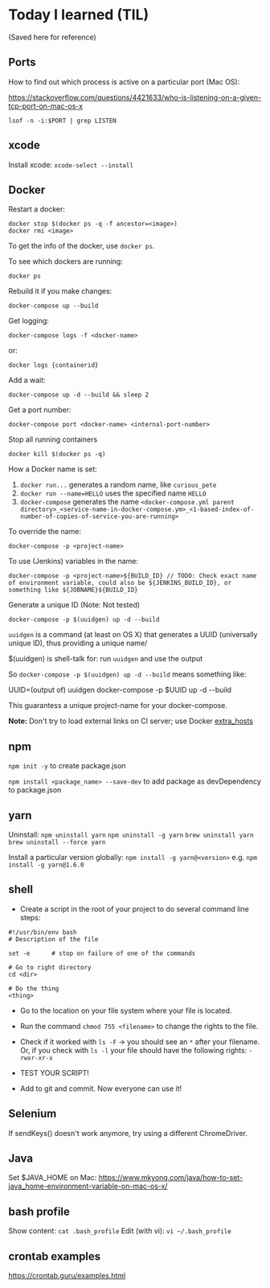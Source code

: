 # Today I learned (TIL)
(Saved here for reference)

## Ports
How to find out which process is active on a particular port (Mac OS):

https://stackoverflow.com/questions/4421633/who-is-listening-on-a-given-tcp-port-on-mac-os-x

`lsof -n -i:$PORT | grep LISTEN`

## xcode

Install xcode: `xcode-select --install`

## Docker
Restart a docker: 
```
docker stop $(docker ps -q -f ancestor=<image>)
docker rmi <image>
```
To get the info of the docker, use `docker ps`.

To see which dockers are running:
```
docker ps
```

Rebuild it if you make changes:
```
docker-compose up --build
```

Get logging:
```
docker-compose logs -f <docker-name>
```
or:
```
docker logs {containerid}
```
Add a wait:
```
docker-compose up -d --build && sleep 2
```

Get a port number:
```
docker-compose port <docker-name> <internal-port-number>
```

Stop all running containers
```
docker kill $(docker ps -q)
```

How a Docker name is set:
1. `docker run...` generates a random name, like `curious_pete`
2. `docker run --name=HELLO` uses the specified name `HELLO`
3. `docker-compose` generates the name `<docker-compose.yml parent directory>_<service-name-in-docker-compose.ym>_<1-based-index-of-number-of-copies-of-service-you-are-running>`

To override the name:
```
docker-compose -p <project-name>
```

To use (Jenkins) variables in the name:
```
docker-compose -p <project-name>${BUILD_ID} // TODO: Check exact name of environment variable, could also be ${JENKINS_BUILD_ID}, or something like ${JOBNAME}${BUILD_ID}
```

Generate a unique ID (Note: Not tested)
```
docker-compose -p $(uuidgen) up -d --build
```
`uuidgen` is a command (at least on OS X) that generates a UUID (universally unique ID), thus providing a unique name/

$(uuidgen) is shell-talk for: run `uuidgen` and use the output

So `docker-compose -p $(uuidgen) up -d --build` means something like:

UUID=(output of) uuidgen
docker-compose -p $UUID up -d --build

This guarantess a unique project-name for your docker-compose.


**Note:** Don't try to load external links on CI server; use Docker [extra_hosts](https://docs.docker.com/compose/compose-file/#extra_hosts)

## npm
`npm init -y` to create package.json

`npm install <package_name> --save-dev` to add package as devDependency to package.json

## yarn

Uninstall:
`npm uninstall yarn`
`npm uninstall -g yarn`
`brew uninstall yarn`
`brew uninstall --force yarn`

Install a particular version globally:
`npm install -g yarn@<version>` e.g. `npm install -g yarn@1.6.0`

## shell
* Create a script in the root of your project to do several command line steps:
```
#!/usr/bin/env bash
# Description of the file

set -e      # stop on failure of one of the commands

# Go to right directory
cd <dir>

# Do the thing
<thing>
```
* Go to the location on your file system where your file is located.

* Run the command `chmod 755 <filename>` to change the rights to the file.

* Check if it worked with `ls -F` -> you should see an `*` after your filename. Or, if you check with `ls -l` your file should have the following rights: `-rwxr-xr-x`

* TEST YOUR SCRIPT!

* Add to git and commit. Now everyone can use it!

## Selenium
If sendKeys() doesn't work anymore, try using a different ChromeDriver.

## Java
Set $JAVA_HOME on Mac: 
https://www.mkyong.com/java/how-to-set-java_home-environment-variable-on-mac-os-x/

## bash profile
Show content: `cat .bash_profile`
Edit (with vi): `vi ~/.bash_profile`

## crontab examples

https://crontab.guru/examples.html
